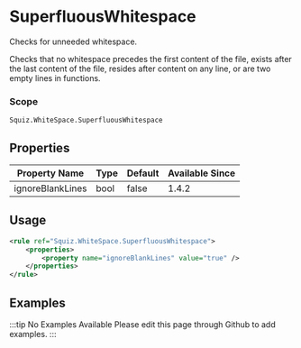 # SuperfluousWhitespace

Checks for unneeded whitespace.

Checks that no whitespace precedes the first content of the file, exists
after the last content of the file, resides after content on any line, or
are two empty lines in functions.

### Scope

`Squiz.WhiteSpace.SuperfluousWhitespace`

## Properties

| Property Name    | Type | Default | Available Since |
| ---------------- | ---- | ------- | --------------- |
| ignoreBlankLines | bool | false   | 1.4.2           |

## Usage

```xml
<rule ref="Squiz.WhiteSpace.SuperfluousWhitespace">
    <properties>
        <property name="ignoreBlankLines" value="true" />
    </properties>
</rule>
```

## Examples

:::tip No Examples Available
Please edit this page through Github to add examples.
:::